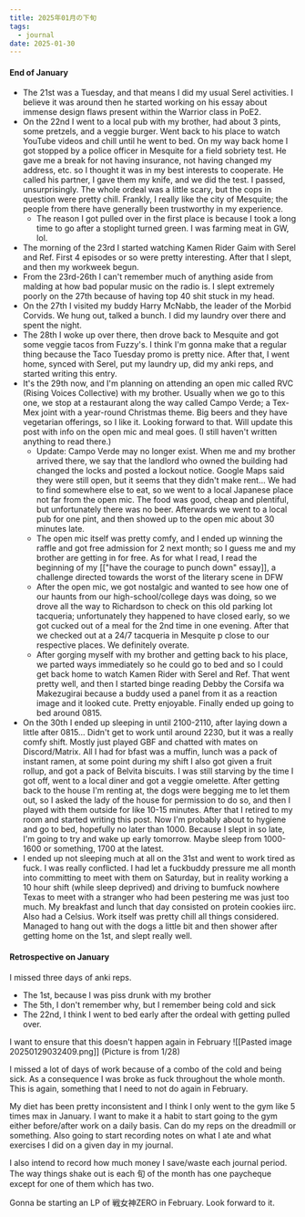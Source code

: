 ```yaml
---
title: 2025年01月の下旬
tags:
  - journal
date: 2025-01-30
---
```

#### End of January

- The 21st was a Tuesday, and that means I did my usual Serel activities. I believe it was around then he started working on his essay about immense design flaws present within the Warrior class in PoE2.
- On the 22nd I went to a local pub with my brother, had about 3 pints, some pretzels, and a veggie burger. Went back to his place to watch YouTube videos and chill until he went to bed. On my way back home I got stopped by a police officer in Mesquite for a field sobriety test. He gave me a break for not having insurance, not having changed my address, etc. so I thought it was in my best interests to cooperate. He called his partner, I gave them my knife, and we did the test. I passed, unsurprisingly. The whole ordeal was a little scary, but the cops in question were pretty chill. Frankly, I really like the city of Mesquite; the people from there have generally been trustworthy in my experience.
	- The reason I got pulled over in the first place is because I took a long time to go after a stoplight turned green. I was farming meat in GW, lol.
- The morning of the 23rd I started watching Kamen Rider Gaim with Serel and Ref. First 4 episodes or so were pretty interesting. After that I slept, and then my workweek begun.
- From the 23rd-26th I can't remember much of anything aside from malding at how bad popular music on the radio is. I slept extremely poorly on the 27th because of having top 40 shit stuck in my head.
- On the 27th I visited my buddy Harry McNabb, the leader of the Morbid Corvids. We hung out, talked a bunch. I did my laundry over there and spent the night.
- The 28th I woke up over there, then drove back to Mesquite and got some veggie tacos from Fuzzy's. I think I'm gonna make that a regular thing because the Taco Tuesday promo is pretty nice. After that, I went home, synced with Serel, put my laundry up, did my anki reps, and started writing this entry.
- It's the 29th now, and I'm planning on attending an open mic called RVC (Rising Voices Collective) with my brother. Usually when we go to this one, we stop at a restaurant along the way called Campo Verde; a Tex-Mex joint with a year-round Christmas theme. Big beers and they have vegetarian offerings, so I like it. Looking forward to that. Will update this post with info on the open mic and meal goes. (I still haven't written anything to read there.)
	- Update: Campo Verde may no longer exist. When me and my brother arrived there, we say that the landlord who owned the building had changed the locks and posted a lockout notice. Google Maps said they were still open, but it seems that they didn't make rent... We had to find somewhere else to eat, so we went to a local Japanese place not far from the open mic. The food was good, cheap and plentiful, but unfortunately there was no beer. Afterwards we went to a local pub for one pint, and then showed up to the open mic about 30 minutes late. 
	- The open mic itself was pretty comfy, and I ended up winning the raffle and got free admission for 2 next month; so I guess me and my brother are getting in for free. As for what I read, I read the beginning of my [["have the courage to punch down" essay]], a challenge directed towards the worst of the literary scene in DFW
	- After the open mic, we got nostalgic and wanted to see how one of our haunts from our high-school/college days was doing, so we drove all the way to Richardson to check on this old parking lot tacqueria; unfortunately they happened to have closed early, so we got cucked out of a meal for the 2nd time in one evening. After that we checked out at a 24/7 tacqueria in Mesquite p close to our respective places. We definitely overate.
	- After gorging myself with my brother and getting back to his place, we parted ways immediately so he could go to bed and so I could get back home to watch Kamen Rider with Serel and Ref. That went pretty well, and then I started binge reading Debby the Corsifa wa Makezugirai because a buddy used a panel from it as a reaction image and it looked cute. Pretty enjoyable. Finally ended up going to bed around 0815.
- On the 30th I ended up sleeping in until 2100-2110, after laying down a little after 0815... Didn't get to work until around 2230, but it was a really comfy shift. Mostly just played GBF and chatted with mates on Discord/Matrix. All I had for bfast was a muffin, lunch was a pack of instant ramen, at some point during my shift I also got given a fruit rollup, and got a pack of Belvita biscuits. I was still starving by the time I got off, went to a local diner and got a veggie omelette. After getting back to the house I'm renting at, the dogs were begging me to let them out, so I asked the lady of the house for permission to do so, and then I played with them outside for like 10-15 minutes. After that I retired to my room and started writing this post. Now I'm probably about to hygiene and go to bed, hopefully no later than 1000. Because I slept in so late, I'm going to try and wake up early tomorrow. Maybe sleep from 1000-1600 or something, 1700 at the latest.
- I ended up not sleeping much at all on the 31st and went to work tired as fuck. I was really conflicted. I had let a fuckbuddy pressure me all month into committing to meet with them on Saturday, but in reality working a 10 hour shift (while sleep deprived) and driving to bumfuck nowhere Texas to meet with a stranger who had been pestering me was just too much. My breakfast and lunch that day consisted on protein cookies iirc. Also had a Celsius. Work itself was pretty chill all things considered. Managed to hang out with the dogs a little bit and then shower after getting home on the 1st, and slept really well.
#### Retrospective on January

I missed three days of anki reps. 
- The 1st, because I was piss drunk with my brother
- The 5th, I don't remember why, but I remember being cold and sick
- The 22nd, I think I went to bed early after the ordeal with getting pulled over.

I want to ensure that this doesn't happen again in February
![[Pasted image 20250129032409.png]]
(Picture is from 1/28)

I missed a lot of days of work because of a combo of the cold and being sick. As a consequence I was broke as fuck throughout the whole month. This is again, something that I need to not do again in February.

My diet has been pretty inconsistent and I think I only went to the gym like 5 times max in January. I want to make it a habit to start going to the gym either before/after work on a daily basis. Can do my reps on the dreadmill or something. Also going to start recording notes on what I ate and what exercises I did on a given day in my journal.

I also intend to record how much money I save/waste each journal period. The way things shake out is each 旬 of the month has one paycheque except for one of them which has two. 

Gonna be starting an LP of 戦女神ZERO in February. Look forward to it.
